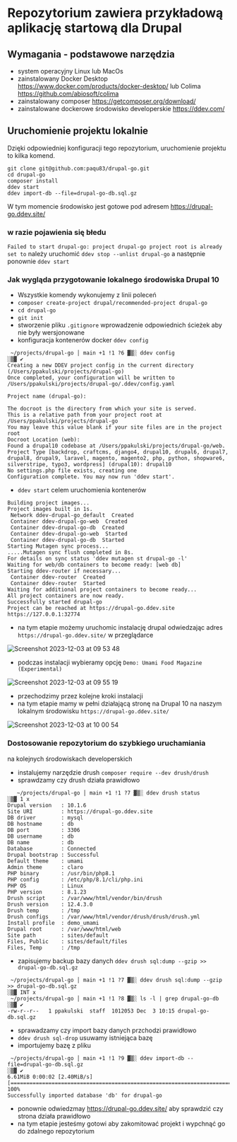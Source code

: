# Repozytorium zawiera przykładową aplikację startową dla Drupal

## Wymagania - podstawowe narzędzia
- system operacyjny Linux lub MacOs
- zainstalowany Docker Desktop https://www.docker.com/products/docker-desktop/ lub Colima https://github.com/abiosoft/colima
- zainstalowany composer https://getcomposer.org/download/
- zainstalowane dockerowe środowisko developerskie https://ddev.com/

## Uruchomienie projektu lokalnie
Dzięki odpowiedniej konfiguracji tego repozytorium, uruchomienie projektu to kilka komend.
```
git clone git@github.com:paqu83/drupal-go.git
cd drupal-go
composer install
ddev start
ddev import-db --file=drupal-go-db.sql.gz 
```
W tym momencie środowisko jest gotowe pod adresem https://drupal-go.ddev.site/
### w razie pojawienia się błedu
`Failed to start drupal-go: project drupal-go project root is already set to`
należy uruchomić
`ddev stop --unlist drupal-go`
a następnie ponownie `ddev start`


### Jak wygląda przygotowanie lokalnego środowiska Drupal 10
- Wszystkie komendy wykonujemy z linii poleceń
- `composer create-project drupal/recommended-project drupal-go`
- `cd drupal-go`
- `git init`
- stworzenie pliku `.gitignore` wprowadzenie odpowiednich ścieżek aby nie były wersjonowane
- konfiguracja kontenerów docker `ddev config`
```
 ~/projects/drupal-go │ main +1 !1 ?6 ▓▒░ ddev config                                                                                                                                                                                  ░▒▓ ✔
Creating a new DDEV project config in the current directory (/Users/ppakulski/projects/drupal-go)
Once completed, your configuration will be written to /Users/ppakulski/projects/drupal-go/.ddev/config.yaml

Project name (drupal-go):

The docroot is the directory from which your site is served.
This is a relative path from your project root at /Users/ppakulski/projects/drupal-go
You may leave this value blank if your site files are in the project root
Docroot Location (web):
Found a drupal10 codebase at /Users/ppakulski/projects/drupal-go/web.
Project Type [backdrop, craftcms, django4, drupal10, drupal6, drupal7, drupal8, drupal9, laravel, magento, magento2, php, python, shopware6, silverstripe, typo3, wordpress] (drupal10): drupal10
No settings.php file exists, creating one
Configuration complete. You may now run 'ddev start'.
```
- `ddev start` celem uruchomienia kontenerów
```
Building project images...
Project images built in 1s.
 Network ddev-drupal-go_default  Created
 Container ddev-drupal-go-web  Created
 Container ddev-drupal-go-db  Created
 Container ddev-drupal-go-web  Started
 Container ddev-drupal-go-db  Started
Starting Mutagen sync process...
.....Mutagen sync flush completed in 8s.
For details on sync status 'ddev mutagen st drupal-go -l'
Waiting for web/db containers to become ready: [web db]
Starting ddev-router if necessary...
 Container ddev-router  Created
 Container ddev-router  Started
Waiting for additional project containers to become ready...
All project containers are now ready.
Successfully started drupal-go
Project can be reached at https://drupal-go.ddev.site https://127.0.0.1:32774
```
- na tym etapie możemy uruchomic instalację drupal odwiedzając adres `https://drupal-go.ddev.site/` w przeglądarce

![Screenshot 2023-12-03 at 09 53 48](https://github.com/paqu83/drupal-go/assets/20280759/489ded0b-f893-435b-8f9a-49a7ba8bb1cb)

- podczas instalacji wybieramy opcję `Demo: Umami Food Magazine (Experimental)`

![Screenshot 2023-12-03 at 09 55 19](https://github.com/paqu83/drupal-go/assets/20280759/d5d52245-45d7-424e-898e-8b91fa052e22)


- przechodzimy przez kolejne kroki instalacji
- na tym etapie mamy w pełni działającą stronę na Drupal 10 na naszym lokalnym środowisku `https://drupal-go.ddev.site/`

![Screenshot 2023-12-03 at 10 00 54](https://github.com/paqu83/drupal-go/assets/20280759/56b6a132-e286-469f-b6cd-c89dd5ff53c4)


### Dostosowanie repozytorium do szybkiego uruchamiania
na kolejnych środowiskach developerskich
- instalujemy narzędzie drush `composer require --dev drush/drush`
- sprawdzamy czy drush działa prawidłowo
```
   ~/projects/drupal-go │ main +1 !1 ?7 ▓▒░ ddev drush status                                                                                                                                                                          ░▒▓ 1 х
Drupal version   : 10.1.6
Site URI         : https://drupal-go.ddev.site
DB driver        : mysql
DB hostname      : db
DB port          : 3306
DB username      : db
DB name          : db
Database         : Connected
Drupal bootstrap : Successful
Default theme    : umami
Admin theme      : claro
PHP binary       : /usr/bin/php8.1
PHP config       : /etc/php/8.1/cli/php.ini
PHP OS           : Linux
PHP version      : 8.1.23
Drush script     : /var/www/html/vendor/bin/drush
Drush version    : 12.4.3.0
Drush temp       : /tmp
Drush configs    : /var/www/html/vendor/drush/drush/drush.yml
Install profile  : demo_umami
Drupal root      : /var/www/html/web
Site path        : sites/default
Files, Public    : sites/default/files
Files, Temp      : /tmp
```
- zapisujemy backup bazy danych `ddev drush sql:dump --gzip >> drupal-go-db.sql.gz `
```
 ~/projects/drupal-go │ main +1 !1 ?7 ▓▒░ ddev drush sql:dump --gzip >> drupal-go-db.sql.gz                                                                                                                                        ░▒▓ INT х
 ~/projects/drupal-go │ main +1 !1 ?8 ▓▒░ ls -l | grep drupal-go-db                                                                                                                                                                    ░▒▓ ✔
-rw-r--r--   1 ppakulski  staff  1012053 Dec  3 10:15 drupal-go-db.sql.gz
```
- sprawadzamy czy import bazy danych przchodzi prawidłowo
- `ddev drush sql-drop` usuwamy istniejąca bazę
- importujemy bazę z pliku
```
 ~/projects/drupal-go │ main +1 !1 ?9 ▓▒░ ddev import-db --file=drupal-go-db.sql.gz                                                                                                                                                    ░▒▓ ✔
6.61MiB 0:00:02 [2.40MiB/s] [==============================================================================================================================================================================================>] 100%
Successfully imported database 'db' for drupal-go
```
- ponownie odwiedzmay https://drupal-go.ddev.site/ aby sprawdzić czy strona działa prawidłowo
- na tym etapie jesteśmy gotowi aby zakomitować projekt i wypchnąć go do zdalnego repozytorium
